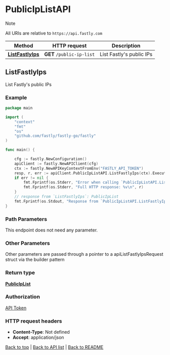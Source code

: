 # PublicIpListAPI

> [!NOTE]
> All URIs are relative to `https://api.fastly.com`

Method | HTTP request | Description
------------- | ------------- | -------------
[**ListFastlyIps**](PublicIpListAPI.md#ListFastlyIps) | **GET** `/public-ip-list` | List Fastly&#39;s public IPs



## ListFastlyIps

List Fastly's public IPs



### Example

```go
package main

import (
    "context"
    "fmt"
    "os"
    "github.com/fastly/fastly-go/fastly"
)

func main() {

    cfg := fastly.NewConfiguration()
    apiClient := fastly.NewAPIClient(cfg)
    ctx := fastly.NewAPIKeyContextFromEnv("FASTLY_API_TOKEN")
    resp, r, err := apiClient.PublicIpListAPI.ListFastlyIps(ctx).Execute()
    if err != nil {
        fmt.Fprintf(os.Stderr, "Error when calling `PublicIpListAPI.ListFastlyIps`: %v\n", err)
        fmt.Fprintf(os.Stderr, "Full HTTP response: %v\n", r)
    }
    // response from `ListFastlyIps`: PublicIpList
    fmt.Fprintf(os.Stdout, "Response from `PublicIpListAPI.ListFastlyIps`: %v\n", resp)
}
```

### Path Parameters

This endpoint does not need any parameter.

### Other Parameters

Other parameters are passed through a pointer to a apiListFastlyIpsRequest struct via the builder pattern



### Return type

[**PublicIpList**](PublicIpList.md)

### Authorization

[API Token](https://www.fastly.com/documentation/reference/api/#authentication)

### HTTP request headers

- **Content-Type**: Not defined
- **Accept**: application/json

[Back to top](#) | [Back to API list](../README.md#documentation-for-api-endpoints) | [Back to README](../README.md)

